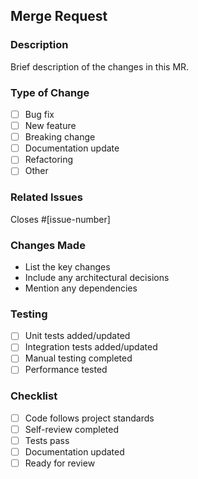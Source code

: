 ## Merge Request

### Description
Brief description of the changes in this MR.

### Type of Change
- [ ] Bug fix
- [ ] New feature
- [ ] Breaking change
- [ ] Documentation update
- [ ] Refactoring
- [ ] Other

### Related Issues
Closes #[issue-number]

### Changes Made
- List the key changes
- Include any architectural decisions
- Mention any dependencies

### Testing
- [ ] Unit tests added/updated
- [ ] Integration tests added/updated
- [ ] Manual testing completed
- [ ] Performance tested

### Checklist
- [ ] Code follows project standards
- [ ] Self-review completed
- [ ] Tests pass
- [ ] Documentation updated
- [ ] Ready for review